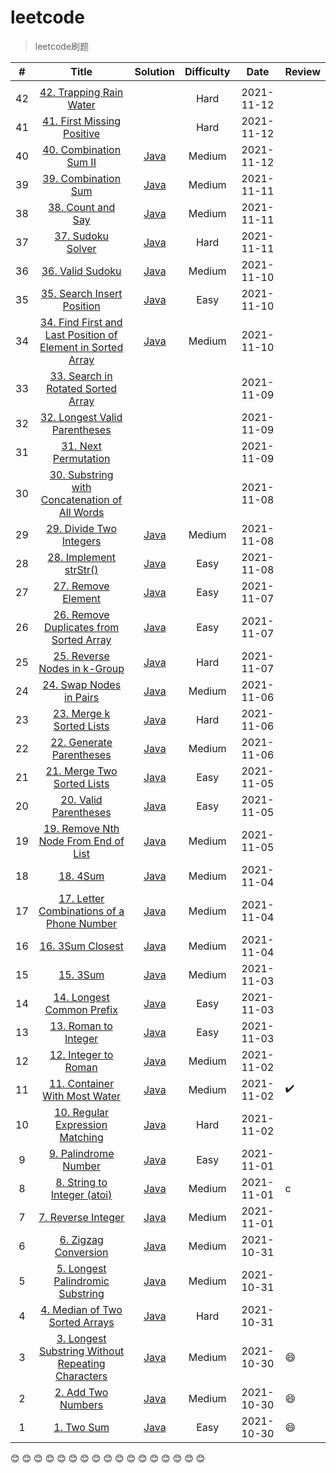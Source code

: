 # leetcode

> leetcode刷题






|  #   |                            Title                             |                           Solution                           | Difficulty |    Date    | Review             |
| :--: | :----------------------------------------------------------: | :----------------------------------------------------------: | :--------: | :--------: | ------------------ |
|      |                                                              |                                                              |            |            |                    |
|  42  | [42. Trapping Rain Water](https://leetcode.com/problems/trapping-rain-water) |                                                              |    Hard    | 2021-11-12 |                    |
|  41  | [41. First Missing Positive](https://leetcode.com/problems/first-missing-positive) |                                                              |    Hard    | 2021-11-12 |                    |
|  40  | [40. Combination Sum II](https://leetcode.com/problems/combination-sum-ii) | [Java](https://github.com/mbfjllybl/leetcode/blob/master/algorithm/Java/combinationSumIi/Solution.java) |   Medium   | 2021-11-12 |                    |
|  39  | [39. Combination Sum](https://leetcode.com/problems/combination-sum) | [Java](https://github.com/mbfjllybl/leetcode/blob/master/algorithm/Java/combinationSum/Solution.java) |   Medium   | 2021-11-11 |                    |
|  38  | [38. Count and Say](https://leetcode.com/problems/count-and-say) | [Java](https://github.com/mbfjllybl/leetcode/blob/master/algorithm/Java/countAndSay/Solution.java) |   Medium   | 2021-11-11 |                    |
|  37  | [37. Sudoku Solver](https://leetcode.com/problems/sudoku-solver) | [Java](https://github.com/mbfjllybl/leetcode/blob/master/algorithm/Java/sudokuSolver/Solution.java) |    Hard    | 2021-11-11 |                    |
|  36  | [36. Valid Sudoku](https://leetcode.com/problems/valid-sudoku) | [Java](https://github.com/mbfjllybl/leetcode/blob/master/algorithm/Java/validSudoku/Solution.java) |   Medium   | 2021-11-10 |                    |
|  35  | [35. Search Insert Position](https://leetcode.com/problems/search-insert-position) | [Java](https://github.com/mbfjllybl/leetcode/blob/master/algorithm/Java/searchInsertPosition/Solution.java) |    Easy    | 2021-11-10 |                    |
|  34  | [34. Find First and Last Position of Element in Sorted Array](https://leetcode.com/problems/find-first-and-last-position-of-element-in-sorted-array) | [Java](https://github.com/mbfjllybl/leetcode/blob/master/algorithm/Java/findFirstAndLastPositionOfElementInSortedArray/Solution.java) |   Medium   | 2021-11-10 |                    |
|  33  | [33. Search in Rotated Sorted Array](https://leetcode.com/problems/search-in-rotated-sorted-array) |                                                              |            | 2021-11-09 |                    |
|  32  | [32. Longest Valid Parentheses](https://leetcode.com/problems/longest-valid-parentheses) |                                                              |            | 2021-11-09 |                    |
|  31  | [31. Next Permutation](https://leetcode.com/problems/next-permutation) |                                                              |            | 2021-11-09 |                    |
|  30  | [30. Substring with Concatenation of All Words](https://leetcode.com/problems/substring-with-concatenation-of-all-words) |                                                              |            | 2021-11-08 |                    |
|  29  | [29. Divide Two Integers](https://leetcode.com/problems/divide-two-integers) | [Java](https://github.com/mbfjllybl/leetcode/blob/master/algorithm/Java/divideTwoIntegers/Solution.java) |   Medium   | 2021-11-08 |                    |
|  28  | [28. Implement strStr()](https://leetcode.com/problems/implement-strstr) | [Java](https://github.com/mbfjllybl/leetcode/blob/master/algorithm/Java/countAndSay/Solution.java) |    Easy    | 2021-11-08 |                    |
|  27  | [27. Remove Element](https://leetcode.com/problems/remove-element) | [Java](https://github.com/mbfjllybl/leetcode/blob/master/algorithm/Java/removeElement/Solution.java) |    Easy    | 2021-11-07 |                    |
|  26  | [26. Remove Duplicates from Sorted Array](https://leetcode.com/problems/remove-duplicates-from-sorted-array) | [Java](https://github.com/mbfjllybl/leetcode/blob/master/algorithm/Java/removeDuplicatesFromSortedArray/Solution.java) |    Easy    | 2021-11-07 |                    |
|  25  | [25. Reverse Nodes in k-Group](https://leetcode.com/problems/reverse-nodes-in-k-group) | [Java](https://github.com/mbfjllybl/leetcode/blob/master/algorithm/Java/reverseNodesInKGroup/Solution.java) |    Hard    | 2021-11-07 |                    |
|  24  | [24. Swap Nodes in Pairs](https://leetcode.com/problems/swap-nodes-in-pairs) | [Java](https://github.com/mbfjllybl/leetcode/blob/master/algorithm/Java/swapNodesInPairs/Solution.java) |   Medium   | 2021-11-06 |                    |
|  23  | [23. Merge k Sorted Lists](https://leetcode.com/problems/merge-k-sorted-lists) | [Java](https://github.com/mbfjllybl/leetcode/blob/master/algorithm/Java/mergeKSortedLists/Solution.java) |    Hard    | 2021-11-06 |                    |
|  22  | [22. Generate Parentheses](https://leetcode.com/problems/generate-parentheses) | [Java](https://github.com/mbfjllybl/leetcode/blob/master/algorithm/Java/generateParentheses/Solution.java) |   Medium   | 2021-11-06 |                    |
|  21  | [21. Merge Two Sorted Lists](https://leetcode.com/problems/merge-two-sorted-lists) | [Java](https://github.com/mbfjllybl/leetcode/blob/master/algorithm/Java/mergeTwoSortedLists/Solution.java) |    Easy    | 2021-11-05 |                    |
|  20  | [20. Valid Parentheses](https://leetcode.com/problems/valid-parentheses) | [Java](https://github.com/mbfjllybl/leetcode/blob/master/algorithm/Java/validParentheses/Solution.java) |    Easy    | 2021-11-05 |                    |
|  19  | [19. Remove Nth Node From End of List](https://leetcode.com/problems/remove-nth-node-from-end-of-list) | [Java](https://github.com/mbfjllybl/leetcode/blob/master/algorithm/Java/removeNthNodeFromEndOfList/Solution.java) |   Medium   | 2021-11-05 |                    |
|  18  |        [18. 4Sum](https://leetcode.com/problems/4sum)        | [Java](https://github.com/mbfjllybl/leetcode/blob/master/algorithm/Java/fourSum_4sum/Solution.java) |   Medium   | 2021-11-04 |                    |
|  17  | [17. Letter Combinations of a Phone Number](https://leetcode.com/problems/letter-combinations-of-a-phone-number) | [Java](https://github.com/mbfjllybl/leetcode/blob/master/algorithm/Java/letterCombinationsOfAPhoneNumber/Solution.java) |   Medium   | 2021-11-04 |                    |
|  16  | [16. 3Sum Closest](https://leetcode.com/problems/3sum-closest) | [Java](https://github.com/mbfjllybl/leetcode/blob/master/algorithm/Java/threeSumClosest_3sumClosest/Solution.java) |   Medium   | 2021-11-04 |                    |
|  15  |        [15. 3Sum](https://leetcode.com/problems/3sum)        | [Java](https://github.com/mbfjllybl/leetcode/blob/master/algorithm/Java/threeSum_3sum/Solution.java) |   Medium   | 2021-11-03 |                    |
|  14  | [14. Longest Common Prefix](https://leetcode.com/problems/longest-common-prefix) | [Java](https://github.com/mbfjllybl/leetcode/blob/master/algorithm/Java/longestCommonPrefix/Solution.java) |    Easy    | 2021-11-03 |                    |
|  13  | [13. Roman to Integer](https://leetcode.com/problems/roman-to-integer) | [Java](https://github.com/mbfjllybl/leetcode/blob/master/algorithm/Java/romanToInteger/Solution.java) |    Easy    | 2021-11-03 |                    |
|  12  | [12. Integer to Roman](https://leetcode.com/problems/integer-to-roman) | [Java](https://github.com/mbfjllybl/leetcode/blob/master/algorithm/Java/integerToRoman/Solution.java) |   Medium   | 2021-11-02 |                    |
|  11  | [11. Container With Most Water](https://leetcode.com/problems/container-with-most-water) | [Java](https://github.com/mbfjllybl/leetcode/blob/master/algorithm/Java/containerWithMostWater/Solution.java) |   Medium   | 2021-11-02 | :heavy_check_mark: |
|  10  | [10. Regular Expression Matching](https://leetcode.com/problems/regular-expression-matching) | [Java](https://github.com/mbfjllybl/leetcode/blob/master/algorithm/Java/regularExpressionMatching/Solution.java) |    Hard    | 2021-11-02 |                    |
|  9   | [9. Palindrome Number](https://leetcode.com/problems/palindrome-number) | [Java](https://github.com/mbfjllybl/leetcode/blob/master/algorithm/Java/palindromeNumber/Solution.java) |    Easy    | 2021-11-01 |                    |
|  8   | [8. String to Integer (atoi)](https://leetcode.com/problems/string-to-integer-atoi) | [Java](https://github.com/mbfjllybl/leetcode/blob/master/algorithm/Java/stringToIntegerAtoi/Solution.java) |   Medium   | 2021-11-01 | c                  |
|  7   | [7. Reverse Integer](https://leetcode.com/problems/reverse-integer) | [Java](https://github.com/mbfjllybl/leetcode/blob/master/algorithm/Java/reverseInteger/Solution.java) |   Medium   | 2021-11-01 |                    |
|  6   | [6. Zigzag Conversion](https://leetcode.com/problems/zigzag-conversion) | [Java](https://github.com/mbfjllybl/leetcode/blob/master/algorithm/Java/zigzagConversion/Solution.java) |   Medium   | 2021-10-31 |                    |
|  5   | [5. Longest Palindromic Substring](https://leetcode.com/problems/longest-palindromic-substring) | [Java](https://github.com/mbfjllybl/leetcode/blob/master/algorithm/Java/longestPalindromicSubstring/Solution.java) |   Medium   | 2021-10-31 |                    |
|  4   | [4. Median of Two Sorted Arrays](https://leetcode.com/problems/median-of-two-sorted-arrays) | [Java](https://github.com/mbfjllybl/leetcode/blob/master/algorithm/Java/medianOfTwoSortedArrays/Solution.java) |    Hard    | 2021-10-31 |                    |
|  3   | [3. Longest Substring Without Repeating Characters](https://leetcode.com/problems/longest-substring-without-repeating-characters) | [Java](https://github.com/mbfjllybl/leetcode/blob/master/algorithm/Java/longestSubstringWithoutRepeatingCharacters/Solution.java) |   Medium   | 2021-10-30 | :smile:            |
|  2   | [2. Add Two Numbers](https://leetcode.com/problems/add-two-numbers) | [Java](https://github.com/mbfjllybl/leetcode/blob/master/algorithm/Java/addTwoNumbers/Solution.java) |   Medium   | 2021-10-30 | :smile:            |
|  1   |     [1. Two Sum](https://leetcode.com/problems/two-sum)      | [Java](https://github.com/mbfjllybl/leetcode/blob/master/algorithm/Java/twoSum/Solution.java) |    Easy    | 2021-10-30 | :smile:            |



 :blush:		:blush:	:blush:	:blush:	:blush:	:blush:	:blush:	:blush:	:blush:	:blush:	:blush:	:blush:	:blush:	:blush:	:blush:	:blush:	:blush:	